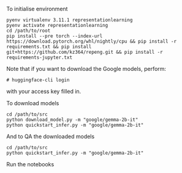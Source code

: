 To initialise environment

```
pyenv virtualenv 3.11.1 representationlearning
pyenv activate representationlearning
cd /path/to/root
pip install --pre torch --index-url https://download.pytorch.org/whl/nightly/cpu && pip install -r requirements.txt && pip install git+https://github.com/kz364/repeng.git && pip install -r requirements-jupyter.txt
```
Note that if you want to download the Google models, perform:
```
# huggingface-cli login
```
with your access key filled in.

To download models
```
cd /path/to/src
python download_model.py -m "google/gemma-2b-it"
python quickstart_infer.py -m "google/gemma-2b-it"
```

And to QA the downloaded models
```
cd /path/to/src
python quickstart_infer.py -m "google/gemma-2b-it"
```

Run the notebooks